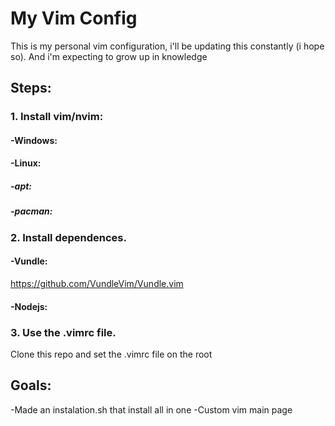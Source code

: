 # My Vim Config
This is my personal vim configuration, i'll be updating this constantly (i hope so). And i'm expecting to grow up in knowledge

## Steps:

### 1. Install vim/nvim:
#### -Windows:
#### -Linux:
##### -apt:
##### -pacman:

### 2. Install dependences.
#### -Vundle:
https://github.com/VundleVim/Vundle.vim
#### -Nodejs:

### 3. Use the .vimrc file.
Clone this repo and set the .vimrc file on the root

## Goals:
-Made an instalation.sh that install all in one
-Custom vim main page
